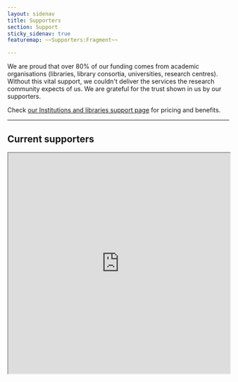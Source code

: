 ```yaml
---
layout: sidenav
title: Supporters
section: Support
sticky_sidenav: true
featuremap: ~~Supporters:Fragment~~

---
```


We are proud that over 80% of our funding comes from academic organisations (libraries, library consortia, universities, research centres). Without this vital support, we couldn't deliver the services the research community expects of us. We are grateful for the trust shown in us by our supporters.

Check [our Institutions and libraries support page](/support/) for pricing and benefits.

---

## Current supporters

<iframe width="100%" height="500px" src="https://docs.google.com/spreadsheets/d/1duF1gSh5tQKFlb9Jp1TLklfd1u5KL7xDyJGr8DchAnE/pubhtml?widget=true&amp;headers=false"></iframe>
